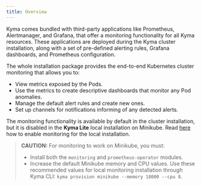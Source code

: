 ```yaml
---
title: Overview
---
```


Kyma comes bundled with third-party applications like Prometheus, Alertmanager, and Grafana, that offer a monitoring functionality for all Kyma resources. These applications are deployed during the Kyma cluster installation, along with a set of pre-defined alerting rules, Grafana dashboards, and Prometheus configuration.

The whole installation package provides the end-to-end Kubernetes cluster monitoring that allows you to:

- View metrics exposed by the Pods.
- Use the metrics to create descriptive dashboards that monitor any Pod anomalies.
- Manage the default alert rules and create new ones.
- Set up channels for notifications informing of any detected alerts.

The monitoring functionality is available by default in the cluster installation, but it is disabled in the **Kyma Lite** local installation on Minikube. Read [here](/root/kyma/#configuration-custom-component-installation) how to enable monitoring for the local installation.

> **CAUTION:** For monitoring to work on Minikube, you must:
> * Install both the `monitoring` and `prometheus-operator` modules.
> * Increase the default Minikube memory and CPU values. Use these recommended values for local monitoring installation through Kyma CLI: `kyma provision minikube --memory 18000 --cpu 8`.
